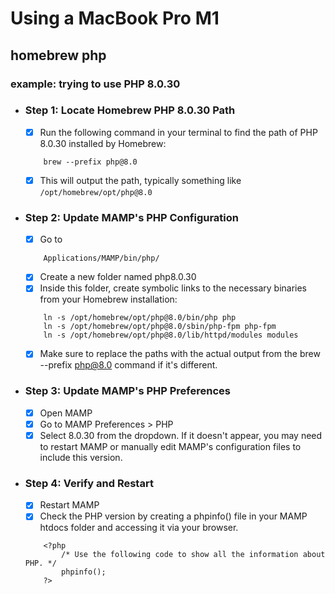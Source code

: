 # Using a MacBook Pro M1
## homebrew php  
### example: trying to use PHP 8.0.30

- ### Step 1: Locate Homebrew PHP 8.0.30 Path
    - [x] Run the following command in your terminal to find the path of PHP 8.0.30 installed by Homebrew:
    ```
        brew --prefix php@8.0
    
    ```
    - [x] This will output the path, typically something like `/opt/homebrew/opt/php@8.0`
       
- ### Step 2: Update MAMP's PHP Configuration
    - [x] Go to
    ```
        Applications/MAMP/bin/php/
    
    ```
     
    - [x] Create a new folder named php8.0.30
    - [x] Inside this folder, create symbolic links to the necessary binaries from your Homebrew installation:
    ```
        ln -s /opt/homebrew/opt/php@8.0/bin/php php
        ln -s /opt/homebrew/opt/php@8.0/sbin/php-fpm php-fpm
        ln -s /opt/homebrew/opt/php@8.0/lib/httpd/modules modules
    ```
    - [x] Make sure to replace the paths with the actual output from the brew --prefix php@8.0 command if it's different.

- ### Step 3: Update MAMP's PHP Preferences
    - [x] Open MAMP
    - [x] Go to MAMP Preferences > PHP
    - [x] Select 8.0.30 from the dropdown. If it doesn't appear, you may need to restart MAMP or manually edit MAMP's configuration files to include this version.

- ### Step 4: Verify and Restart
    - [x] Restart MAMP
    - [x] Check the PHP version by creating a phpinfo() file in your MAMP htdocs folder and accessing it via your browser.
    ```
        <?php
            /* Use the following code to show all the information about PHP. */
            phpinfo();
        ?>
    ```
